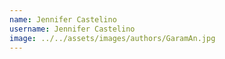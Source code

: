 ```yaml
---
name: Jennifer Castelino
username: Jennifer Castelino
image: ../../assets/images/authors/GaramAn.jpg
---
```

